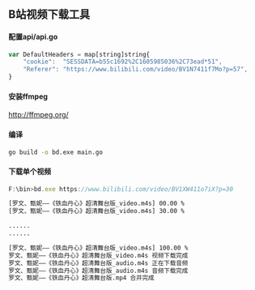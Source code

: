 ## B站视频下载工具

#### 配置api/api.go
```js
var DefaultHeaders = map[string]string{
	"cookie":  "SESSDATA=b55c1692%2C1605985036%2C73ead*51",
	"Referer": "https://www.bilibili.com/video/BV1N7411f7Mo?p=57",
}
```

#### 安装ffmpeg
http://ffmpeg.org/

#### 编译
```sh
go build -o bd.exe main.go
```

#### 下载单个视频
```js
F:\bin>bd.exe https://www.bilibili.com/video/BV1XW411o7iX?p=30
```
```sh
[罗文、甄妮——《铁血丹心》超清舞台版_video.m4s] 00.00 %
[罗文、甄妮——《铁血丹心》超清舞台版_video.m4s] 30.00 %

......
......

[罗文、甄妮——《铁血丹心》超清舞台版_video.m4s] 100.00 %
罗文、甄妮——《铁血丹心》超清舞台版_video.m4s 视频下载完成
罗文、甄妮——《铁血丹心》超清舞台版_audio.m4s 正在下载音频
罗文、甄妮——《铁血丹心》超清舞台版_audio.m4s 音频下载完成
罗文、甄妮——《铁血丹心》超清舞台版.mp4 合并完成
```

